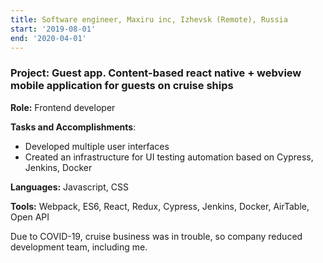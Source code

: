 ```yaml
---
title: Software engineer, Maxiru inc, Izhevsk (Remote), Russia
start: '2019-08-01'
end: '2020-04-01'
---
```

### **Project**: Guest app. Content-based react native + webview mobile application for guests on cruise ships

**Role:** Frontend developer

**Tasks and Accomplishments**:

- Developed multiple user interfaces
- Created an infrastructure for UI testing automation based on Cypress, Jenkins, Docker

**Languages:** Javascript, CSS

**Tools:** Webpack, ES6, React, Redux, Cypress, Jenkins, Docker, AirTable, Open API

Due to COVID-19, cruise business was in trouble, so company reduced development team, including me.
